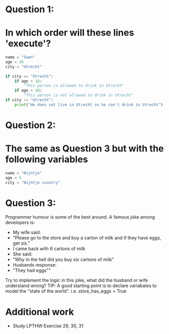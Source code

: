 #  Question 1:
# In which order will these lines 'execute'?
```python 
name = "Swen"
age = 26
city = "Utrecht"
 
if city == "Utrecht":
    if age > 18:
        "This person is allowed to drink in Utrecht"
    if age < 18:
        "This person is not allowed to drink in Utrecht"
if city != "Utrecht":
    print("He does not live in Utrecht so he can't drink in Utrecht")
 ```
 
# Question 2:
# The same as Question 3 but with the following variables
```python
name = "Nijntje"
age = 5
city = "Nijntje country"
```

# Question 3:
Programmer humour is some of the best around. A famous joke among developers is:

- My wife said:
- "Please go to the store and buy a carton of milk and if they have eggs, get six."
- I came back with 6 cartons of milk 
- She said: 
- "Why in the hell did you buy six cartons of milk"
- Husbands response:
- "They had eggs"" 

Try to implement the logic in this joke, what did the husband or wife understand wrong?
TIP: A good starting point is to declare variabales to model the "state of the world". i.e. store_has_eggs = True

# Additional work
- Study LPTHW Exercise 29, 30, 31